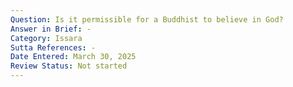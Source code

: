 ```yaml
---
Question: Is it permissible for a Buddhist to believe in God?
Answer in Brief: -
Category: Issara
Sutta References: -
Date Entered: March 30, 2025
Review Status: Not started
---
```

